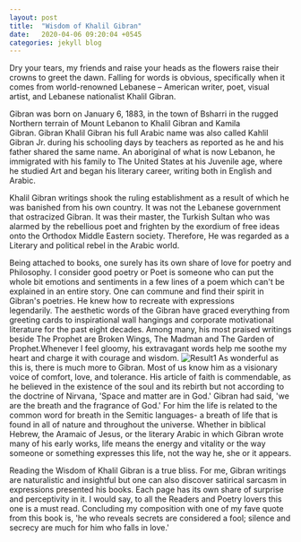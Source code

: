 ```yaml
---
layout: post
title:  "Wisdom of Khalil Gibran"
date:   2020-04-06 09:20:04 +0545
categories: jekyll blog
---
```

Dry your tears, my friends and raise your heads as the flowers raise their crowns to greet the dawn. Falling for words is obvious, specifically when it comes from world-renowned Lebanese – American writer, poet, visual artist, and Lebanese nationalist Khalil Gibran.




Gibran was born on January 6, 1883, in the town of Bsharri in the rugged Northern terrain of Mount Lebanon to Khalil Gibran and Kamila Gibran. Gibran Khalil Gibran his full Arabic name was also called Kahlil Gibran Jr. during his schooling days by teachers as reported as he and his father shared the same name. An aboriginal of what is now Lebanon, he immigrated with his family to The United States at his Juvenile age, where he studied Art and began his literary career, writing both in English and Arabic.  




Khalil Gibran writings shook the ruling establishment as a result of which he was banished from his own country. It was not the Lebanese government that ostracized Gibran. It was their master, the Turkish Sultan who was alarmed by the rebellious poet and frighten by the exordium of free ideas onto the Orthodox Middle Eastern society. Therefore, He was regarded as a Literary and political rebel in the Arabic world.




Being attached to books, one surely has its own share of love for poetry and Philosophy. I consider good poetry or Poet is someone who can put the whole bit emotions and sentiments in a few lines of a poem which can't be explained in an entire story. One can commune and find their spirit in Gibran's poetries. He knew how to recreate with expressions legendarily. The aesthetic words of the Gibran have graced everything from greeting cards to inspirational wall hangings and corporate motivational literature for the past eight decades. Among many, his most praised writings beside The Prophet are Broken Wings, The Madman and The Garden of Prophet.Whenever I feel gloomy, his extravagant words help me soothe my heart and charge it with courage and wisdom.
![Result1](/images/wisdom.jpeg)
As wonderful as this is, there is much more to Gibran. Most of us know him as a visionary voice of comfort, love, and tolerance. His article of faith is commendable, as he believed in the existence of the soul and its rebirth but not according to the doctrine of Nirvana, 'Space and matter are in God.' Gibran had said, 'we are the breath and the fragrance of God.' For him the life is related to the common word for breath in the Semitic languages- a breath of life that is found in all of nature and throughout the universe. Whether in biblical Hebrew, the Aramaic of Jesus, or the literary Arabic in which Gibran wrote many of his early works, life means the energy and vitality or the way someone or something expresses this life, not the way he, she or it appears.




Reading the Wisdom of Khalil Gibran is a true bliss. For me, Gibran writings are naturalistic and insightful but one can also discover satirical sarcasm in expressions presented his books. Each page has its own share of surprise and perceptivity in it. I would say, to all the Readers and Poetry lovers this one is a must read. Concluding my composition with one of my fave quote from this book is, 'he who reveals secrets are considered a fool; silence and secrecy are much for him who falls in love.' 








